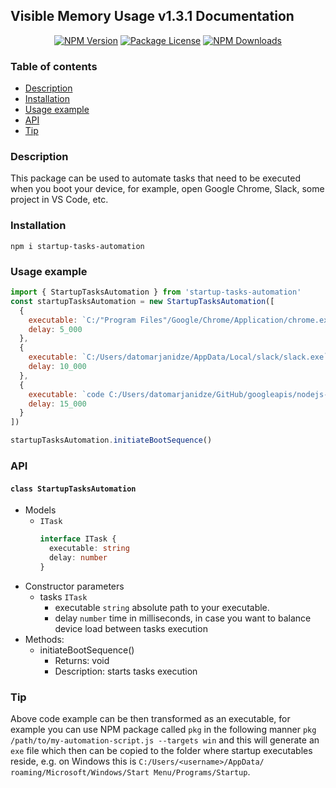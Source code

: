 ## Visible Memory Usage v1.3.1 Documentation

<p align="center">
  <a href="https://www.npmjs.com/package/startup-tasks-automation" target="_blank"><img src="https://img.shields.io/npm/v/startup-tasks-automation.svg" alt="NPM Version" /></a>
  <a href="https://www.npmjs.com/package/startup-tasks-automation" target="_blank"><img src="https://img.shields.io/npm/l/startup-tasks-automation.svg" alt="Package License" /></a>
  <a href="https://www.npmjs.com/package/startup-tasks-automation" target="_blank"><img src="https://img.shields.io/npm/dm/startup-tasks-automation.svg" alt="NPM Downloads" /></a>
</p>

### Table of contents

- [Description](#Description)
- [Installation](#Installation)
- [Usage example](#Usage-example)
- [API](#API)
- [Tip](#Tip)

### Description

This package can be used to automate tasks that need to be executed when
you boot your device, for example, open Google Chrome, Slack, some
project in VS Code, etc.

### Installation

```console
npm i startup-tasks-automation
```

### Usage example

```javascript
import { StartupTasksAutomation } from 'startup-tasks-automation'
const startupTasksAutomation = new StartupTasksAutomation([
  {
    executable: `C:/"Program Files"/Google/Chrome/Application/chrome.exe`,
    delay: 5_000
  },
  {
    executable: `C:/Users/datomarjanidze/AppData/Local/slack/slack.exe`,
    delay: 10_000
  },
  {
    executable: `code C:/Users/datomarjanidze/GitHub/googleapis/nodejs-storage`,
    delay: 15_000
  }
])

startupTasksAutomation.initiateBootSequence()
```

### API

#### `class StartupTasksAutomation`

- Models
  - `ITask`
    ```ts
    interface ITask {
      executable: string
      delay: number
    }
    ```
- Constructor parameters
  - tasks `ITask`
    - executable `string` absolute path to your executable.
    - delay `number` time in milliseconds, in case you want to balance
      device load between tasks execution
- Methods:
  - initiateBootSequence()
    - Returns: void
    - Description: starts tasks execution

### Tip

Above code example can be then transformed as an executable, for example
you can use NPM package called `pkg` in the following manner `pkg
/path/to/my-automation-script.js --targets win` and this will generate
an `exe` file which then can be copied to the folder where startup
executables reside, e.g. on Windows this is `C:/Users/<username>/AppData/
roaming/Microsoft/Windows/Start Menu/Programs/Startup`.
